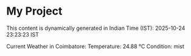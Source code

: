 # My Project

This content is dynamically generated in Indian Time (IST): 2025-10-24 23:23:23 IST


Current Weather in Coimbatore:
Temperature: 24.88 °C
Condition: mist
